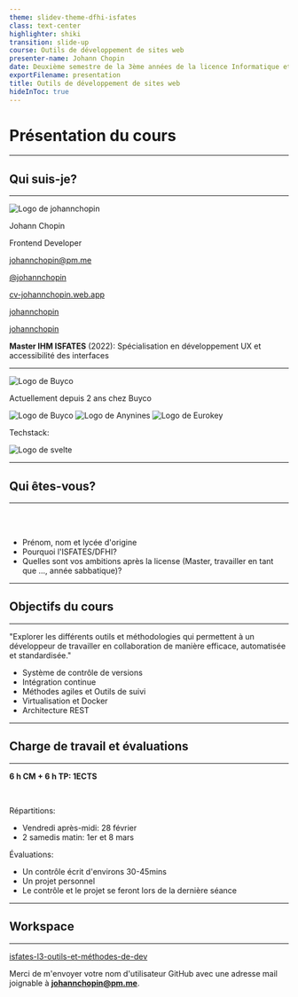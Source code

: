 ```yaml
---
theme: slidev-theme-dfhi-isfates
class: text-center
highlighter: shiki
transition: slide-up  
course: Outils de développement de sites web
presenter-name: Johann Chopin
date: Deuxième semestre de la 3ème années de la licence Informatique et ingénierie du web.
exportFilename: presentation
title: Outils de développement de sites web
hideInToc: true
---
```


# Présentation du cours

---

## Qui suis-je?
<Hr />

<div class="grid grid-cols-2 gap-4 mt-10">
<div>
  <div class="flex items-center gap-2 mb-10">
    <img src="/images/my-logo.png" class="w-15 !rounded-full" alt="Logo de johannchopin"/>
    <div>
      <p class="!m-0 font-bold	">Johann Chopin</p>
      <p class="!m-0 text-sm">Frontend Developer</p>
    </div>
  </div>

  [<mdi-envelope /> johannchopin@pm.me](mailto:johannchopin@pm.me)

  [<mdi-github /> @johannchopin](https://github.com/johannchopin)

  [<mdi-web /> cv-johannchopin.web.app](https://cv-johannchopin.web.app)

  [<mdi-linkedin /> johannchopin](https://www.linkedin.com/in/johannchopin/)

  [<mdi-stackoverflow /> johannchopin](https://stackoverflow.com/users/8583669/johannchopin)
</div>

<div class="flex flex-col">

**Master IHM ISFATES** (2022): Spécialisation en développement UX et accessibilité des interfaces

<hr/>

<img src="/images/buyco.png" class="w-1/5 !border-0 mt-5" alt="Logo de Buyco"/>
<p class="!m-0 text-sm">Actuellement depuis 2 ans chez Buyco</p>

<div class="flex gap-10">
  <img src="/images/dryad.png" class="w-1/5 !border-0 mt-5" alt="Logo de Buyco"/>
  <img src="/images/anynines.png" class="w-1/5 h-auto !border-0 mt-5" alt="Logo de Anynines"/>
  <img src="/images/eurokey.png" class="w-1/5 !border-0 mt-5" alt="Logo de Eurokey"/>
</div>

<p class="text !mt-10 !mb-0 flex">Techstack:</p>
<p class="text-3xl !mt-0 flex">
  <mdi-nodejs />
  <mdi-language-typescript />
  <mdi-react />
  <img src="/images/svelte.svg" class="!border-0 w-10 h-10" alt="Logo de svelte"/>
  <mdi-sass />
  <mdi-docker />
</p>

</div>
</div>

---

## Qui êtes-vous?
<Hr />

<br />
<br />

<v-clicks>

* Prénom, nom et lycée d'origine
* Pourquoi l'ISFATES/DFHI?
* Quelles sont vos ambitions après la license (Master, travailler en tant que ..., année sabbatique)?
</v-clicks>

---

## Objectifs du cours
<Hr />

<p class="text-center italic !my-10">"Explorer les différents outils et méthodologies qui permettent à un développeur de travailler en collaboration de manière efficace, automatisée et standardisée."</p>

<v-clicks>

* Système de contrôle de versions
* Intégration continue
* Méthodes agiles et Outils de suivi
* Virtualisation et Docker
* Architecture REST
</v-clicks>

---

## Charge de travail et évaluations
<Hr />

**6 h CM + 6 h TP: 1ECTS**

<br />

Répartitions:

* Vendredi après-midi: 28 février
* 2 samedis matin: 1er et 8 mars

<v-click>

Évaluations:

* Un contrôle écrit d'environs 30-45mins
* Un projet personnel
* Le contrôle et le projet se feront lors de la dernière séance
</v-click>

---

## Workspace
<Hr />

<p class="text-2xl text-center !mt-20">

[<mdi-github /> isfates-l3-outils-et-méthodes-de-dev](https://github.com/isfates-l3-outils-et-methodes-de-dev)
</p>


<p class="text-center !mt-10">

Merci de m'envoyer votre nom d'utilisateur GitHub avec une adresse mail joignable à **[johannchopin@pm.me](mailto:johannchopin@pm.me)**.
</p>
